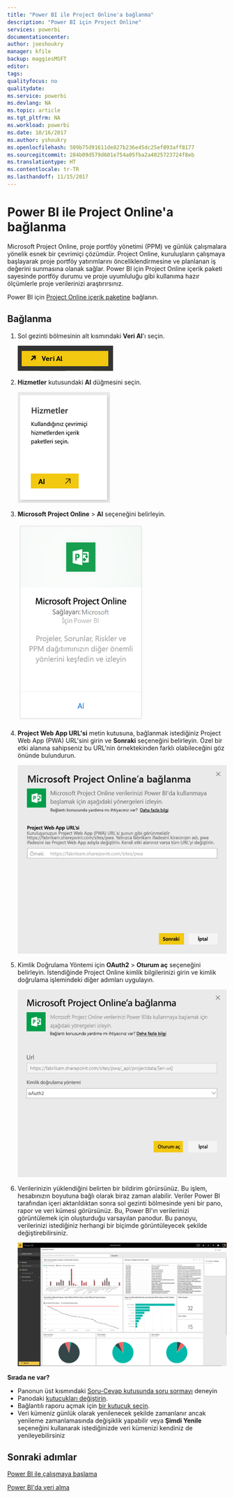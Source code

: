 ```yaml
---
title: "Power BI ile Project Online'a bağlanma"
description: "Power BI için Project Online"
services: powerbi
documentationcenter: 
author: joeshoukry
manager: kfile
backup: maggiesMSFT
editor: 
tags: 
qualityfocus: no
qualitydate: 
ms.service: powerbi
ms.devlang: NA
ms.topic: article
ms.tgt_pltfrm: NA
ms.workload: powerbi
ms.date: 10/16/2017
ms.author: yshoukry
ms.openlocfilehash: 509b75d91611de827b236e45dc25ef893aff8177
ms.sourcegitcommit: 284b09d579d601e754a05fba2a4025723724f8eb
ms.translationtype: HT
ms.contentlocale: tr-TR
ms.lasthandoff: 11/15/2017
---
```

# <a name="connect-to-project-online-with-power-bi"></a>Power BI ile Project Online'a bağlanma
Microsoft Project Online, proje portföy yönetimi (PPM) ve günlük çalışmalara yönelik esnek bir çevrimiçi çözümdür. Project Online, kuruluşların çalışmaya başlayarak proje portföy yatırımlarını önceliklendirmesine ve planlanan iş değerini sunmasına olanak sağlar. Power BI için Project Online içerik paketi sayesinde portföy durumu ve proje uyumluluğu gibi kullanıma hazır ölçümlerle proje verilerinizi araştırırsınız.

Power BI için [Project Online içerik paketine](https://app.powerbi.com/getdata/services/project-online) bağlanın.

## <a name="how-to-connect"></a>Bağlanma
1. Sol gezinti bölmesinin alt kısmındaki **Veri Al**'ı seçin.
   
    ![](media/service-connect-to-project-online/getdata.png)
2. **Hizmetler** kutusundaki **Al** düğmesini seçin.
   
   ![](media/service-connect-to-project-online/services.png)
3. **Microsoft Project Online** \> **Al** seçeneğini belirleyin.
   
   ![](media/service-connect-to-project-online/mproject.png)
4. **Project Web App URL'si** metin kutusuna, bağlanmak istediğiniz Project Web App (PWA) URL'sini girin ve **Sonraki** seçeneğini belirleyin. Özel bir etki alanına sahipseniz bu URL'nin örnektekinden farklı olabileceğini göz önünde bulundurun.
   
    ![](media/service-connect-to-project-online/params.png)
5. Kimlik Doğrulama Yöntemi için **OAuth2** \> **Oturum aç** seçeneğini belirleyin. İstendiğinde Project Online kimlik bilgilerinizi girin ve kimlik doğrulama işlemindeki diğer adımları uygulayın.
   
    ![](media/service-connect-to-project-online/creds.png)
6. Verilerinizin yüklendiğini belirten bir bildirim görürsünüz. Bu işlem, hesabınızın boyutuna bağlı olarak biraz zaman alabilir. Veriler Power BI tarafından içeri aktarıldıktan sonra sol gezinti bölmesinde yeni bir pano, rapor ve veri kümesi görürsünüz. Bu, Power BI'ın verilerinizi görüntülemek için oluşturduğu varsayılan panodur. Bu panoyu, verilerinizi istediğiniz herhangi bir biçimde görüntüleyecek şekilde değiştirebilirsiniz.
   
   ![](media/service-connect-to-project-online/dashboard2.png)

**Sırada ne var?**

* Panonun üst kısmındaki [Soru-Cevap kutusunda soru sormayı](service-q-and-a.md) deneyin
* Panodaki [kutucukları değiştirin](service-dashboard-edit-tile.md).
* Bağlantılı raporu açmak için [bir kutucuk seçin](service-dashboard-tiles.md).
* Veri kümeniz günlük olarak yenilenecek şekilde zamanlanır ancak yenileme zamanlamasında değişiklik yapabilir veya **Şimdi Yenile** seçeneğini kullanarak istediğinizde veri kümenizi kendiniz de yenileyebilirsiniz

## <a name="next-steps"></a>Sonraki adımlar
[Power BI ile çalışmaya başlama](service-get-started.md)

[Power BI'da veri alma](service-get-data.md)

